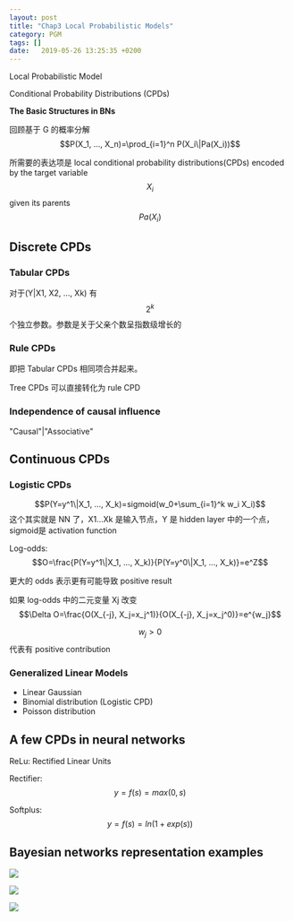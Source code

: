 ```yaml
---
layout: post
title: "Chap3 Local Probabilistic Models"
category: PGM
tags: []
date:   2019-05-26 13:25:35 +0200
---
```


Local Probabilistic Model

Conditional Probability Distributions (CPDs)

**The Basic Structures in BNs**

回顾基于 G 的概率分解$$P(X_1, …, X_n)=\prod_{i=1}^n P(X_i\|Pa(X_i))$$ 

所需要的表达项是 local conditional probability distributions(CPDs) encoded by the target variable $$X_i$$given its parents $$Pa(X_i)$$ 

## Discrete CPDs

### Tabular CPDs

对于(Y\|X1, X2, …, Xk) 有$$2^k$$ 个独立参数。参数是关于父亲个数呈指数级增长的

### Rule CPDs

即把 Tabular CPDs 相同项合并起来。

Tree CPDs 可以直接转化为 rule CPD

### Independence of causal influence

"Causal"\|"Associative"

## Continuous CPDs

### Logistic CPDs

$$P(Y=y^1\|X_1, …, X_k)=sigmoid(w_0+\sum_{i=1}^k w_i X_i)$$  这个其实就是 NN 了，X1...Xk 是输入节点，Y 是 hidden layer 中的一个点，sigmoid是 activation function

Log-odds: $$O=\frac{P(Y=y^1\|X_1, …, X_k)}{P(Y=y^0\|X_1, …, X_k)}=e^Z$$ 

更大的 odds 表示更有可能导致 positive result

如果 log-odds 中的二元变量 Xj 改变$$\Delta O=\frac{O(X_{-j}, X_j=x_j^1)}{O(X_{-j}, X_j=x_j^0)}=e^{w_j}$$ 

$$w_j>0$$ 代表有 positive contribution

### Generalized Linear Models

- Linear Gaussian
- Binomial distribution (Logistic CPD)
- Poisson distribution

## A few CPDs in neural networks

ReLu: Rectified Linear Units

Rectifier: $$y=f(s)=max(0, s)$$

Softplus: $$y=f(s)=ln(1+exp(s))$$ 

## Bayesian networks representation examples

![](http://127.0.0.1:4000/assets/images/2019-05-26-chap3/1.png)

![](http://127.0.0.1:4000/assets/images/2019-05-26-chap3/2.png)

![](http://127.0.0.1:4000/assets/images/2019-05-26-chap3/3.png)

